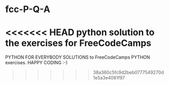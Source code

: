 # fcc-P-Q-A
<<<<<<< HEAD
python solution to the exercises for FreeCodeCamps
=======
PYTHON FOR EVERYBODY
SOLUTIONS to FreeCodeCamps PYTHON exercises.
HAPPY CODING :-)
>>>>>>> 38a360c5fc9d2beb0777549270d1e5a3e4081f97
